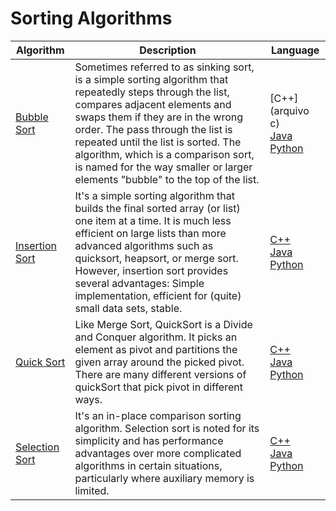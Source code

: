 # Sorting Algorithms
 
Algorithm | Description | Language
---|--- |---
[Bubble Sort](https://en.wikipedia.org/wiki/Bubble_sort) | Sometimes referred to as sinking sort, is a simple sorting algorithm that repeatedly steps through the list, compares adjacent elements and swaps them if they are in the wrong order. The pass through the list is repeated until the list is sorted. The algorithm, which is a comparison sort, is named for the way smaller or larger elements "bubble" to the top of the list. | [C++](arquivo c) <br> [Java](https://github.com/eduardoparaiso/Algorithms-and-Data-Structures/blob/master/Algorithms/Sorting%20Algorithms/Bubble%20Sort/bubble_sort.java) <br> [Python](https://github.com/eduardoparaiso/Algorithms-and-Data-Structures/blob/master/Algorithms/Sorting%20Algorithms/Bubble%20Sort/bubble_sort.py)
[Insertion Sort](https://en.wikipedia.org/wiki/Insertion_sort) | It's a simple sorting algorithm that builds the final sorted array (or list) one item at a time. It is much less efficient on large lists than more advanced algorithms such as quicksort, heapsort, or merge sort. However, insertion sort provides several advantages: Simple implementation, efficient for (quite) small data sets, stable. | [C++](https://github.com/eduardoparaiso/Algorithms-and-Data-Structures/blob/master/Algorithms/Sorting%20Algorithms/Insertion%20Sort/insertion_sort.cpp) <br> [Java](https://github.com/eduardoparaiso/Algorithms-and-Data-Structures/blob/master/Algorithms/Sorting%20Algorithms/Insertion%20Sort/insertion_sort.java) <br> [Python](https://github.com/eduardoparaiso/Algorithms-and-Data-Structures/blob/master/Algorithms/Sorting%20Algorithms/Insertion%20Sort/insertion_sort.py) 
[Quick Sort](https://en.wikipedia.org/wiki/Quicksort) | Like Merge Sort, QuickSort is a Divide and Conquer algorithm. It picks an element as pivot and partitions the given array around the picked pivot. There are many different versions of quickSort that pick pivot in different ways. | [C++](https://github.com/eduardoparaiso/Algorithms-and-Data-Structures/blob/master/Algorithms/Sorting%20Algorithms/Quick%20Sort/quick_sort.cpp) <br> [Java](https://github.com/eduardoparaiso/Algorithms-and-Data-Structures/blob/master/Algorithms/Sorting%20Algorithms/Quick%20Sort/quick_sort.java) <br> [Python](https://github.com/eduardoparaiso/Algorithms-and-Data-Structures/blob/master/Algorithms/Sorting%20Algorithms/Quick%20Sort/quick_sort.py)
[Selection Sort](https://en.wikipedia.org/wiki/Selection_sort) | It's an in-place comparison sorting algorithm. Selection sort is noted for its simplicity and has performance advantages over more complicated algorithms in certain situations, particularly where auxiliary memory is limited. | [C++](https://github.com/eduardoparaiso/Algorithms-and-Data-Structures/blob/master/Algorithms/Sorting%20Algorithms/Selection%20Sort/selection_sort.cpp) <br> [Java](https://github.com/eduardoparaiso/Algorithms-and-Data-Structures/blob/master/Algorithms/Sorting%20Algorithms/Selection%20Sort/selection_sort.java) <br> [Python](https://github.com/eduardoparaiso/Algorithms-and-Data-Structures/blob/master/Algorithms/Sorting%20Algorithms/Selection%20Sort/selection_sort.py)